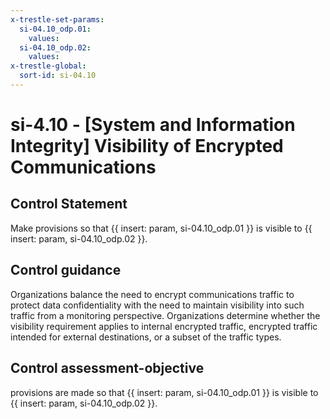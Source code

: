 ```yaml
---
x-trestle-set-params:
  si-04.10_odp.01:
    values:
  si-04.10_odp.02:
    values:
x-trestle-global:
  sort-id: si-04.10
---
```


# si-4.10 - \[System and Information Integrity\] Visibility of Encrypted Communications

## Control Statement

Make provisions so that {{ insert: param, si-04.10_odp.01 }} is visible to {{ insert: param, si-04.10_odp.02 }}.

## Control guidance

Organizations balance the need to encrypt communications traffic to protect data confidentiality with the need to maintain visibility into such traffic from a monitoring perspective. Organizations determine whether the visibility requirement applies to internal encrypted traffic, encrypted traffic intended for external destinations, or a subset of the traffic types.

## Control assessment-objective

provisions are made so that {{ insert: param, si-04.10_odp.01 }} is visible to {{ insert: param, si-04.10_odp.02 }}.
